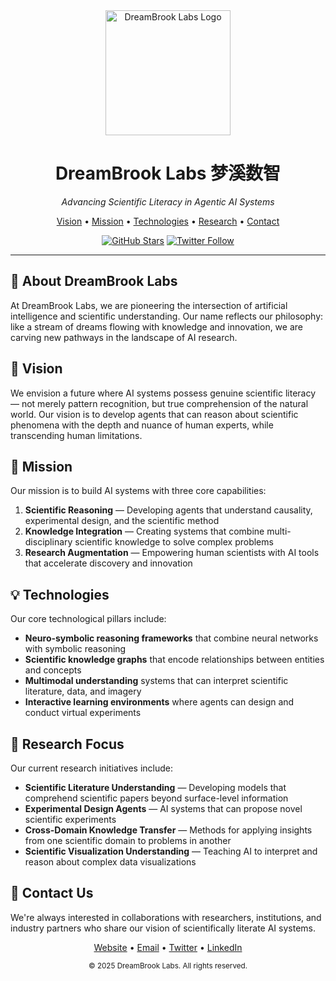 <div align="center">
  <img src="https://github.com/DreamBrookLabs/.github/profile/asset/dreambrook-logo.png" alt="DreamBrook Labs Logo" width="200"/>
  <h1>DreamBrook Labs 梦溪数智</h1>
  <p><em>Advancing Scientific Literacy in Agentic AI Systems</em></p>

  <p>
    <a href="#vision">Vision</a> •
    <a href="#mission">Mission</a> •
    <a href="#technologies">Technologies</a> •
    <a href="#research">Research</a> •
    <a href="#contact">Contact</a>
  </p>
  
  [![GitHub Stars](https://img.shields.io/github/stars/DreamBrookLabs?style=social)](https://github.com/DreamBrookLabs)
  [![Twitter Follow](https://img.shields.io/twitter/follow/DreamBrookLabs?style=social)](https://twitter.com/DreamBrookLabs)
</div>

---

## 🌊 About DreamBrook Labs

At DreamBrook Labs, we are pioneering the intersection of artificial intelligence and scientific understanding. Our name reflects our philosophy: like a stream of dreams flowing with knowledge and innovation, we are carving new pathways in the landscape of AI research.

## 🔮 <a name="vision"></a>Vision

We envision a future where AI systems possess genuine scientific literacy — not merely pattern recognition, but true comprehension of the natural world. Our vision is to develop agents that can reason about scientific phenomena with the depth and nuance of human experts, while transcending human limitations.

## 🧭 <a name="mission"></a>Mission

Our mission is to build AI systems with three core capabilities:

1. **Scientific Reasoning** — Developing agents that understand causality, experimental design, and the scientific method
2. **Knowledge Integration** — Creating systems that combine multi-disciplinary scientific knowledge to solve complex problems
3. **Research Augmentation** — Empowering human scientists with AI tools that accelerate discovery and innovation

## 💡 <a name="technologies"></a>Technologies

Our core technological pillars include:

- **Neuro-symbolic reasoning frameworks** that combine neural networks with symbolic reasoning
- **Scientific knowledge graphs** that encode relationships between entities and concepts
- **Multimodal understanding** systems that can interpret scientific literature, data, and imagery
- **Interactive learning environments** where agents can design and conduct virtual experiments

## 🔬 <a name="research"></a>Research Focus

Our current research initiatives include:

- **Scientific Literature Understanding** — Developing models that comprehend scientific papers beyond surface-level information
- **Experimental Design Agents** — AI systems that can propose novel scientific experiments
- **Cross-Domain Knowledge Transfer** — Methods for applying insights from one scientific domain to problems in another
- **Scientific Visualization Understanding** — Teaching AI to interpret and reason about complex data visualizations

## 🤝 <a name="contact"></a>Contact Us

We're always interested in collaborations with researchers, institutions, and industry partners who share our vision of scientifically literate AI systems.

<div align="center">
  <p>
    <a href="https://dreambrooklabs.com">Website</a> •
    <a href="mailto:contact@dreambrooklabs.com">Email</a> •
    <a href="https://twitter.com/DreamBrookLabs">Twitter</a> •
    <a href="https://linkedin.com/company/dreambrooklabs">LinkedIn</a>
  </p>
  
  <sub>© 2025 DreamBrook Labs. All rights reserved.</sub>
</div>
